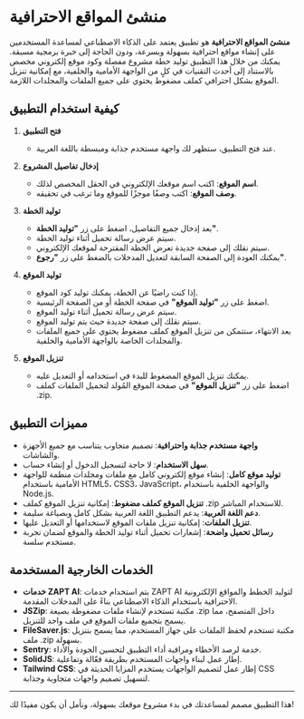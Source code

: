# منشئ المواقع الاحترافية

**منشئ المواقع الاحترافية** هو تطبيق يعتمد على الذكاء الاصطناعي لمساعدة المستخدمين على إنشاء مواقع احترافية بسهولة وبسرعة، ودون الحاجة إلى خبرة برمجية مسبقة. يمكنك من خلال هذا التطبيق توليد خطة مشروع مفصلة وكود موقع إلكتروني مخصص بالاستناد إلى أحدث التقنيات في كلٍ من الواجهة الأمامية والخلفية، مع إمكانية تنزيل الموقع بشكل احترافي كملف مضغوط يحتوي على جميع الملفات والمجلدات اللازمة.

## كيفية استخدام التطبيق

1. **فتح التطبيق**

   - عند فتح التطبيق، ستظهر لك واجهة مستخدم جذابة ومبسطة باللغة العربية.

2. **إدخال تفاصيل المشروع**

   - **اسم الموقع**: اكتب اسم موقعك الإلكتروني في الحقل المخصص لذلك.
   - **وصف الموقع**: اكتب وصفًا موجزًا للموقع وما ترغب في تحقيقه.

3. **توليد الخطة**

   - بعد إدخال جميع التفاصيل، اضغط على زر **"توليد الخطة"**.
   - سيتم عرض رسالة تحميل أثناء توليد الخطة.
   - سيتم نقلك إلى صفحة جديدة تعرض الخطة المقترحة لموقعك الإلكتروني.
   - يمكنك العودة إلى الصفحة السابقة لتعديل المدخلات بالضغط على زر **"رجوع"**.

4. **توليد الموقع**

   - إذا كنت راضيًا عن الخطة، يمكنك توليد كود الموقع.
   - اضغط على زر **"توليد الموقع"** في صفحة الخطة أو من الصفحة الرئيسية.
   - سيتم عرض رسالة تحميل أثناء توليد الموقع.
   - سيتم نقلك إلى صفحة جديدة حيث يتم توليد الموقع.
   - بعد الانتهاء، ستتمكن من تنزيل الموقع كملف مضغوط يحتوي على جميع الملفات والمجلدات الخاصة بالواجهة الأمامية والخلفية.

5. **تنزيل الموقع**

   - يمكنك تنزيل الموقع المضغوط للبدء في استخدامه أو التعديل عليه.
   - اضغط على زر **"تنزيل الموقع"** في صفحة الموقع المُولد لتحميل الملفات كملف .zip.

## مميزات التطبيق

- **واجهة مستخدم جذابة واحترافية**: تصميم متجاوب يتناسب مع جميع الأجهزة والشاشات.
- **سهل الاستخدام**: لا حاجة لتسجيل الدخول أو إنشاء حساب.
- **توليد موقع كامل**: إنشاء موقع إلكتروني كامل مع ملفات ومجلدات منظمة للواجهة الأمامية باستخدام HTML5، CSS3، JavaScript، والواجهة الخلفية باستخدام Node.js.
- **تنزيل الموقع كملف مضغوط**: إمكانية تنزيل الموقع كملف .zip للاستخدام المباشر.
- **دعم اللغة العربية**: يدعم التطبيق اللغة العربية بشكل كامل وبصياغة سليمة.
- **تنزيل الملفات**: إمكانية تنزيل ملفات الموقع لاستخدامها أو التعديل عليها.
- **رسائل تحميل واضحة**: إشعارات تحميل أثناء توليد الخطة والموقع لضمان تجربة مستخدم سلسة.

## الخدمات الخارجية المستخدمة

- **خدمات ZAPT AI**: يتم استخدام خدمات ZAPT AI لتوليد الخطط والمواقع الإلكترونية الاحترافية باستخدام الذكاء الاصطناعي بناءً على المدخلات المقدمة.
- **JSZip**: مكتبة تستخدم لإنشاء ملفات مضغوطة بصيغة .zip داخل المتصفح، مما يسمح بتجميع ملفات الموقع في ملف واحد للتنزيل.
- **FileSaver.js**: مكتبة تستخدم لحفظ الملفات على جهاز المستخدم، مما يسمح بتنزيل ملف .zip بسهولة.
- **Sentry**: خدمة لرصد الأخطاء ومراقبة أداء التطبيق لتحسين الجودة والأداء.
- **SolidJS**: إطار عمل لبناء واجهات المستخدم بطريقة فعّالة وتفاعلية.
- **Tailwind CSS**: إطار عمل لتصميم الواجهات يستخدم المزايا الحديثة في CSS لتسهيل تصميم واجهات متجاوبة وجذابة.

---

هذا التطبيق مصمم لمساعدتك في بدء مشروع موقعك بسهولة، ونأمل أن يكون مفيدًا لك!